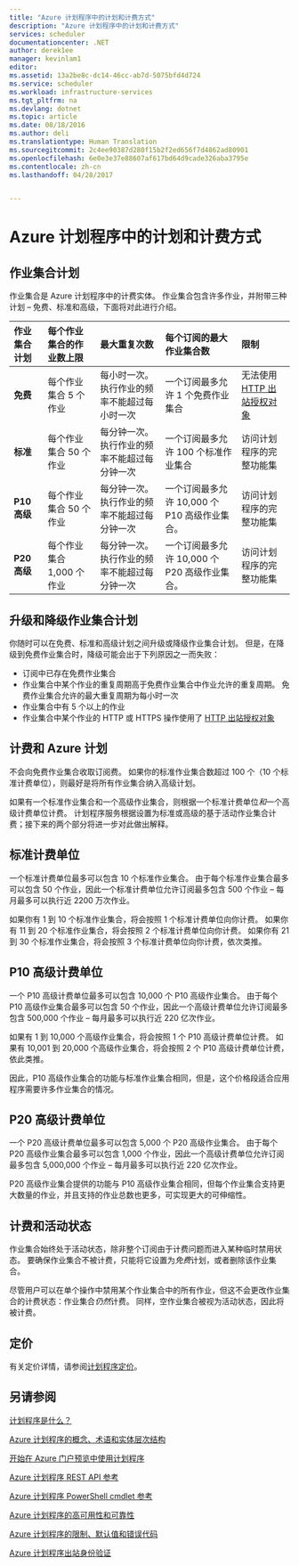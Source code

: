 ```yaml
---
title: "Azure 计划程序中的计划和计费方式"
description: "Azure 计划程序中的计划和计费方式"
services: scheduler
documentationcenter: .NET
author: derek1ee
manager: kevinlam1
editor: 
ms.assetid: 13a2be8c-dc14-46cc-ab7d-5075bfd4d724
ms.service: scheduler
ms.workload: infrastructure-services
ms.tgt_pltfrm: na
ms.devlang: dotnet
ms.topic: article
ms.date: 08/18/2016
ms.author: deli
ms.translationtype: Human Translation
ms.sourcegitcommit: 2c4ee90387d280f15b2f2ed656f7d4862ad80901
ms.openlocfilehash: 6e0e3e37e88607af617bd64d9cade326aba3795e
ms.contentlocale: zh-cn
ms.lasthandoff: 04/28/2017


---
```

# <a name="plans-and-billing-in-azure-scheduler"></a>Azure 计划程序中的计划和计费方式
## <a name="job-collection-plans"></a>作业集合计划
作业集合是 Azure 计划程序中的计费实体。 作业集合包含许多作业，并附带三种计划 – 免费、标准和高级，下面将对此进行介绍。

|**作业集合计划**|**每个作业集合的作业数上限**|**最大重复次数**|**每个订阅的最大作业集合数**|**限制**|
|:---|:---|:---|:---|:---|
|**免费**|每个作业集合 5 个作业|每小时一次。 执行作业的频率不能超过每小时一次|一个订阅最多允许 1 个免费作业集合|无法使用 [HTTP 出站授权对象](./scheduler-outbound-authentication.md)
|**标准**|每个作业集合 50 个作业|每分钟一次。 执行作业的频率不能超过每分钟一次|一个订阅最多允许 100 个标准作业集合|访问计划程序的完整功能集|
|**P10 高级**|每个作业集合 50 个作业|每分钟一次。 执行作业的频率不能超过每分钟一次|一个订阅最多允许 10,000 个 P10 高级作业集合。|访问计划程序的完整功能集|
|**P20 高级**|每个作业集合 1,000 个作业|每分钟一次。 执行作业的频率不能超过每分钟一次|一个订阅最多允许 10,000 个 P20 高级作业集合。|访问计划程序的完整功能集|

## <a name="upgrades-and-downgrades-of-job-collection-plans"></a>升级和降级作业集合计划
你随时可以在免费、标准和高级计划之间升级或降级作业集合计划。 但是，在降级到免费作业集合时，降级可能会出于下列原因之一而失败：

* 订阅中已存在免费作业集合
* 作业集合中某个作业的重复周期高于免费作业集合中作业允许的重复周期。 免费作业集合允许的最大重复周期为每小时一次
* 作业集合中有 5 个以上的作业
* 作业集合中某个作业的 HTTP 或 HTTPS 操作使用了 [HTTP 出站授权对象](scheduler-outbound-authentication.md)

## <a name="billing-and-azure-plans"></a>计费和 Azure 计划
不会向免费作业集合收取订阅费。 如果你的标准作业集合数超过 100 个（10 个标准计费单位），则最好是将所有作业集合纳入高级计划。

如果有一个标准作业集合和一个高级作业集合，则根据一个标准计费单位*和*一个高级计费单位计费。 计划程序服务根据设置为标准或高级的基于活动作业集合计费；接下来的两个部分将进一步对此做出解释。

## <a name="standard-billable-units"></a>标准计费单位
一个标准计费单位最多可以包含 10 个标准作业集合。 由于每个标准作业集合最多可以包含 50 个作业，因此一个标准计费单位允许订阅最多包含 500 个作业 – 每月最多可以执行近 2200 万次作业。

如果你有 1 到 10 个标准作业集合，将会按照 1 个标准计费单位向你计费。 如果你有 11 到 20 个标准作业集合，将会按照 2 个标准计费单位向你计费。 如果你有 21 到 30 个标准作业集合，将会按照 3 个标准计费单位向你计费，依次类推。

## <a name="p10-premium-billable-units"></a>P10 高级计费单位
一个 P10 高级计费单位最多可以包含 10,000 个 P10 高级作业集合。 由于每个 P10 高级作业集合最多可以包含 50 个作业，因此一个高级计费单位允许订阅最多包含 500,000 个作业 – 每月最多可以执行近 220 亿次作业。

如果有 1 到 10,000 个高级作业集合，将会按照 1 个 P10 高级计费单位计费。 如果有 10,001 到 20,000 个高级作业集合，将会按照 2 个 P10 高级计费单位计费，依此类推。

因此，P10 高级作业集合的功能与标准作业集合相同，但是，这个价格段适合应用程序需要许多作业集合的情况。

## <a name="p20-premium-billable-units"></a>P20 高级计费单位
一个 P20 高级计费单位最多可以包含 5,000 个 P20 高级作业集合。 由于每个 P20 高级作业集合最多可以包含 1,000 个作业，因此一个高级计费单位允许订阅最多包含 5,000,000 个作业 – 每月最多可以执行近 220 亿次作业。

P20 高级作业集合提供的功能与 P10 高级作业集合相同，但每个作业集合支持更大数量的作业，并且支持的作业总数也更多，可实现更大的可伸缩性。

## <a name="billing-and-active-status"></a>计费和活动状态
作业集合始终处于活动状态，除非整个订阅由于计费问题而进入某种临时禁用状态。 要确保作业集合不被计费，只能将它设置为*免费*计划，或者删除该作业集合。

尽管用户可以在单个操作中禁用某个作业集合中的所有作业，但这不会更改作业集合的计费状态：作业集合*仍然*计费。 同样，空作业集合被视为活动状态，因此将被计费。

## <a name="pricing"></a>定价

有关定价详情，请参阅[计划程序定价](https://www.azure.cn/pricing/details/scheduler/)。

## <a name="see-also"></a>另请参阅
 [计划程序是什么？](scheduler-intro.md)

 [Azure 计划程序的概念、术语和实体层次结构](scheduler-concepts-terms.md)

 [开始在 Azure 门户预览中使用计划程序](scheduler-get-started-portal.md)

 [Azure 计划程序 REST API 参考](https://msdn.microsoft.com/library/mt629143)

 [Azure 计划程序 PowerShell cmdlet 参考](scheduler-powershell-reference.md)

 [Azure 计划程序的高可用性和可靠性](scheduler-high-availability-reliability.md)

 [Azure 计划程序的限制、默认值和错误代码](scheduler-limits-defaults-errors.md)

 [Azure 计划程序出站身份验证](scheduler-outbound-authentication.md)


